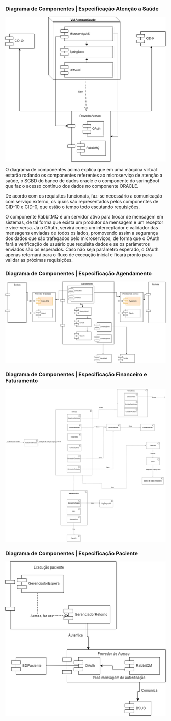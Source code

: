 

### Diagrama de Componentes | Especificação Atenção a Saúde
<img src="componente_atencaoasaude.png"/>

O diagrama de componentes acima explica que em uma máquina virtual estarão rodando os componentes referentes ao microserviço de atenção a saúde, o SGBD do banco de dados oracle e o componente do springBoot que faz o acesso contínuo dos dados no componente ORACLE.

De acordo com os requisitos funcionais, faz-se necessário a comunicação com serviço externo, os quais são representados pelos componentes de CID-10 e CID-0, que estão o tempo todo escutando requisições.

O componente RabbitMQ é um servidor ativo para trocar de mensagem em sistemas, de tal forma que exista um produtor da mensagem e um receptor e vice-versa. Já o OAuth, servirá como um interceptador e validador das mensagens enviadas de todos os lados, promovendo assim a segurança dos dados que são trafegados pelo microserviços, de forma que o OAuth fará a verificação de usuário que requisita dados e se os parâmetros enviados são os esperados. Caso não seja parâmetro esperado, o OAuth apenas retornará para o fluxo de execução inicial e ficará pronto para validar as próximas requisições.

### Diagrama de Componentes | Especificação Agendamento

<img src="ComponentesAgendamento.png" />

### Diagrama de Componentes | Especificação Financeiro e Faturamento

<img src="ComponenteFinanceiro.png" />

### Diagrama de Componentes | Especificação Paciente

<img src="componente_paciente.png" />
